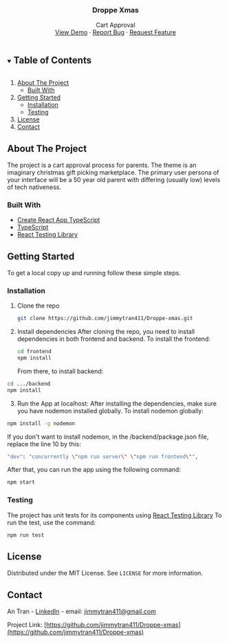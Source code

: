 <br />
<p align="center">
  <h3 align="center">Droppe Xmas</h3>

  <p align="center">
    Cart Approval
    <br />
    <a href="https://droppe-assignment-xmas.herokuapp.com/">View Demo</a>
    ·
    <a href="https://github.com/jimmytran411/Droppe-xmas/issues">Report Bug</a>
    ·
    <a href="https://github.com/jimmytran411/Droppe-xmas/issues">Request Feature</a>
  </p>
</p>

<!-- TABLE OF CONTENTS -->
<details open="open">
  <summary><h2 style="display: inline-block">Table of Contents</h2></summary>
  <ol>
    <li>
      <a href="#about-the-project">About The Project</a>
      <ul>
        <li><a href="#built-with">Built With</a></li>
      </ul>
    </li>
    <li>
      <a href="#getting-started">Getting Started</a>
      <ul>
        <li><a href="#installation">Installation</a></li>
        <li><a href="#testing">Testing</a></li>
      </ul>
    </li>
    <li><a href="#license">License</a></li>
    <li><a href="#contact">Contact</a></li>
  </ol>
</details>

<!-- ABOUT THE PROJECT -->

## About The Project

The project is a cart approval process for parents. The theme is an imaginary christmas gift picking marketplace. The primary user persona of your interface will be a 50 year old parent with differing (usually low) levels of tech nativeness.


### Built With

- [Create React App TypeScript](https://create-react-app.dev/docs/adding-typescript/)
- [TypeScript](https://www.typescriptlang.org/)
- [React Testing Library](https://testing-library.com/)

## Getting Started

To get a local copy up and running follow these simple steps.

### Installation

1. Clone the repo
   ```sh
   git clone https://github.com/jimmytran411/Droppe-xmas.git
   ```
2. Install dependencies
   After cloning the repo, you need to install dependencies in both frontend and backend.
   To install the frontend:
   ```sh
   cd frontend
   npm install
   ```
   From there, to install backend:

```sh
cd .../backend
npm install
```

3. Run the App at localhost:
   After installing the dependencies, make sure you have nodemon installed globally.
   To install nodemon globally:

```sh
npm install -g nodemon
```

If you don't want to install nodemon, in the /backend/package.json file, replace the line 10 by this:
```sh
"dev": "concurrently \"npm run server\" \"npm run frontend\"",
```

After that, you can run the app using the following command:

```sh
npm start
```

### Testing

The project has unit tests for its components using [React Testing Library](https://testing-library.com/)
To run the test, use the command:

```sh
npm run test
```

<!-- LICENSE -->

## License

Distributed under the MIT License. See `LICENSE` for more information.

<!-- CONTACT -->

## Contact

An Tran - [LinkedIn](https://www.linkedin.com/in/an-tran-204/) - email: jimmytran411@gmail.com

Project Link: [https://github.com/jimmytran411/Droppe-xmas](https://github.com/jimmytran411/Droppe-xmas)
